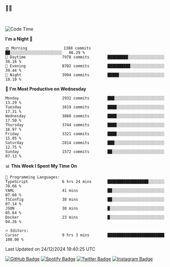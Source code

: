 ### 🤙🍺

<!-- <a href="https://github-readme-stats.vercel.app/api?username=hzak2xx&count_private=true&show_icons=true&theme=dracula">
  <img align="center" src="https://github-readme-stats.vercel.app/api?username=hzak2xx&count_private=true&show_icons=true&theme=dracula" />
</a>
</br> -->
</br>

<!--START_SECTION:waka-->
![Code Time](http://img.shields.io/badge/Code%20Time-3%2C669%20hrs%2045%20mins-blue)

**I'm a Night 🦉** 

```text
🌞 Morning                1388 commits        ██░░░░░░░░░░░░░░░░░░░░░░░   06.29 % 
🌆 Daytime                7978 commits        █████████░░░░░░░░░░░░░░░░   36.16 % 
🌃 Evening                8702 commits        ██████████░░░░░░░░░░░░░░░   39.44 % 
🌙 Night                  3994 commits        █████░░░░░░░░░░░░░░░░░░░░   18.10 % 
```
📅 **I'm Most Productive on Wednesday** 

```text
Monday                   2932 commits        ███░░░░░░░░░░░░░░░░░░░░░░   13.29 % 
Tuesday                  3819 commits        ████░░░░░░░░░░░░░░░░░░░░░   17.31 % 
Wednesday                3860 commits        ████░░░░░░░░░░░░░░░░░░░░░   17.50 % 
Thursday                 3744 commits        ████░░░░░░░░░░░░░░░░░░░░░   16.97 % 
Friday                   3321 commits        ████░░░░░░░░░░░░░░░░░░░░░   15.05 % 
Saturday                 2814 commits        ███░░░░░░░░░░░░░░░░░░░░░░   12.75 % 
Sunday                   1572 commits        ██░░░░░░░░░░░░░░░░░░░░░░░   07.13 % 
```


📊 **This Week I Spent My Time On** 

```text
💬 Programming Languages: 
TypeScript               6 hrs 24 mins       ██████████████████░░░░░░░   70.66 % 
YAML                     41 mins             ██░░░░░░░░░░░░░░░░░░░░░░░   07.66 % 
TSConfig                 38 mins             ██░░░░░░░░░░░░░░░░░░░░░░░   07.14 % 
JSON                     30 mins             █░░░░░░░░░░░░░░░░░░░░░░░░   05.64 % 
Docker                   23 mins             █░░░░░░░░░░░░░░░░░░░░░░░░   04.26 % 

🔥 Editors: 
Cursor                   9 hrs 3 mins        █████████████████████████   100.00 % 
```


 Last Updated on 24/12/2024 19:40:25 UTC
<!--END_SECTION:waka-->

[![GitHub Badge](https://img.shields.io/badge/GitHub-100000?style=for-the-badge&logo=github&logoColor=white)](https://github.com/hzak2xx)
[![Spotify Badge](https://img.shields.io/badge/Spotify-1ED760?&style=for-the-badge&logo=spotify&logoColor=white)](https://open.spotify.com/user/uf90s6sbbh75a1mt44clkhkvf)
[![Twitter Badge](https://img.shields.io/badge/Twitter-1DA1F2?style=for-the-badge&logo=twitter&logoColor=white)](https://twitter.com/hzak2xx)
[![Instagram Badge](https://img.shields.io/badge/Instagram-E4405F?style=for-the-badge&logo=instagram&logoColor=white)](https://www.instagram.com/hzak2xx/)
